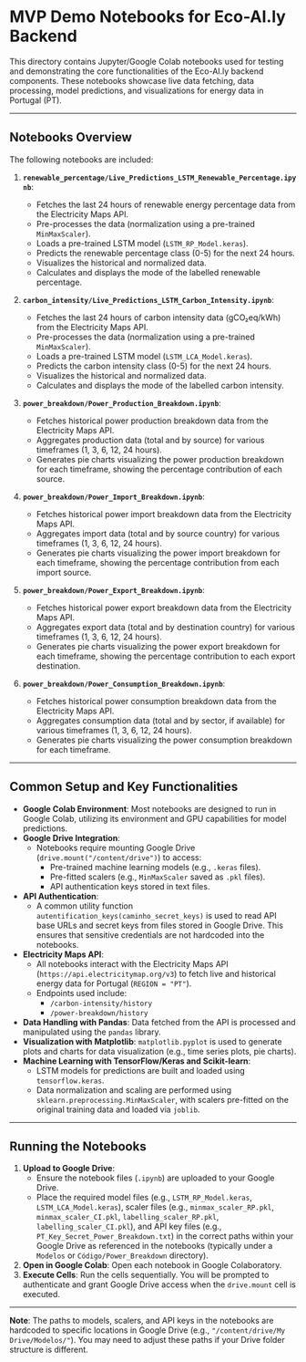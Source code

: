 # MVP Demo Notebooks for Eco-AI.ly Backend

This directory contains Jupyter/Google Colab notebooks used for testing and demonstrating the core functionalities of the Eco-AI.ly backend components. These notebooks showcase live data fetching, data processing, model predictions, and visualizations for energy data in Portugal (PT).

---

## Notebooks Overview

The following notebooks are included:

1.  **`renewable_percentage/Live_Predictions_LSTM_Renewable_Percentage.ipynb`**:
    *   Fetches the last 24 hours of renewable energy percentage data from the Electricity Maps API.
    *   Pre-processes the data (normalization using a pre-trained `MinMaxScaler`).
    *   Loads a pre-trained LSTM model (`LSTM_RP_Model.keras`).
    *   Predicts the renewable percentage class (0-5) for the next 24 hours.
    *   Visualizes the historical and normalized data.
    *   Calculates and displays the mode of the labelled renewable percentage.

2.  **`carbon_intensity/Live_Predictions_LSTM_Carbon_Intensity.ipynb`**:
    *   Fetches the last 24 hours of carbon intensity data (gCO₂eq/kWh) from the Electricity Maps API.
    *   Pre-processes the data (normalization using a pre-trained `MinMaxScaler`).
    *   Loads a pre-trained LSTM model (`LSTM_LCA_Model.keras`).
    *   Predicts the carbon intensity class (0-5) for the next 24 hours.
    *   Visualizes the historical and normalized data.
    *   Calculates and displays the mode of the labelled carbon intensity.

3.  **`power_breakdown/Power_Production_Breakdown.ipynb`**:
    *   Fetches historical power production breakdown data from the Electricity Maps API.
    *   Aggregates production data (total and by source) for various timeframes (1, 3, 6, 12, 24 hours).
    *   Generates pie charts visualizing the power production breakdown for each timeframe, showing the percentage contribution of each source.

4.  **`power_breakdown/Power_Import_Breakdown.ipynb`**:
    *   Fetches historical power import breakdown data from the Electricity Maps API.
    *   Aggregates import data (total and by source country) for various timeframes (1, 3, 6, 12, 24 hours).
    *   Generates pie charts visualizing the power import breakdown for each timeframe, showing the percentage contribution from each import source.

5.  **`power_breakdown/Power_Export_Breakdown.ipynb`**:
    *   Fetches historical power export breakdown data from the Electricity Maps API.
    *   Aggregates export data (total and by destination country) for various timeframes (1, 3, 6, 12, 24 hours).
    *   Generates pie charts visualizing the power export breakdown for each timeframe, showing the percentage contribution to each export destination.

6.  **`power_breakdown/Power_Consumption_Breakdown.ipynb`**:
    *   Fetches historical power consumption breakdown data from the Electricity Maps API.
    *   Aggregates consumption data (total and by sector, if available) for various timeframes (1, 3, 6, 12, 24 hours).
    *   Generates pie charts visualizing the power consumption breakdown for each timeframe.

---

## Common Setup and Key Functionalities

*   **Google Colab Environment**: Most notebooks are designed to run in Google Colab, utilizing its environment and GPU capabilities for model predictions.
*   **Google Drive Integration**:
    *   Notebooks require mounting Google Drive (`drive.mount("/content/drive")`) to access:
        *   Pre-trained machine learning models (e.g., `.keras` files).
        *   Pre-fitted scalers (e.g., `MinMaxScaler` saved as `.pkl` files).
        *   API authentication keys stored in text files.
*   **API Authentication**:
    *   A common utility function `autentification_keys(caminho_secret_keys)` is used to read API base URLs and secret keys from files stored in Google Drive. This ensures that sensitive credentials are not hardcoded into the notebooks.
*   **Electricity Maps API**:
    *   All notebooks interact with the Electricity Maps API (`https://api.electricitymap.org/v3`) to fetch live and historical energy data for Portugal (`REGION = "PT"`).
    *   Endpoints used include:
        *   `/carbon-intensity/history`
        *   `/power-breakdown/history`
*   **Data Handling with Pandas**: Data fetched from the API is processed and manipulated using the `pandas` library.
*   **Visualization with Matplotlib**: `matplotlib.pyplot` is used to generate plots and charts for data visualization (e.g., time series plots, pie charts).
*   **Machine Learning with TensorFlow/Keras and Scikit-learn**:
    *   LSTM models for predictions are built and loaded using `tensorflow.keras`.
    *   Data normalization and scaling are performed using `sklearn.preprocessing.MinMaxScaler`, with scalers pre-fitted on the original training data and loaded via `joblib`.

---

## Running the Notebooks

1.  **Upload to Google Drive**:
    *   Ensure the notebook files (`.ipynb`) are uploaded to your Google Drive.
    *   Place the required model files (e.g., `LSTM_RP_Model.keras`, `LSTM_LCA_Model.keras`), scaler files (e.g., `minmax_scaler_RP.pkl`, `minmax_scaler_CI.pkl`, `labelling_scaler_RP.pkl`, `labelling_scaler_CI.pkl`), and API key files (e.g., `PT_Key_Secret_Power_Breakdown.txt`) in the correct paths within your Google Drive as referenced in the notebooks (typically under a `Modelos` or `Código/Power_Breakdown` directory).
2.  **Open in Google Colab**: Open each notebook in Google Colaboratory.
3.  **Execute Cells**: Run the cells sequentially. You will be prompted to authenticate and grant Google Drive access when the `drive.mount` cell is executed.

---

**Note**: The paths to models, scalers, and API keys in the notebooks are hardcoded to specific locations in Google Drive (e.g., `"/content/drive/My Drive/Modelos/"`). You may need to adjust these paths if your Drive folder structure is different.
